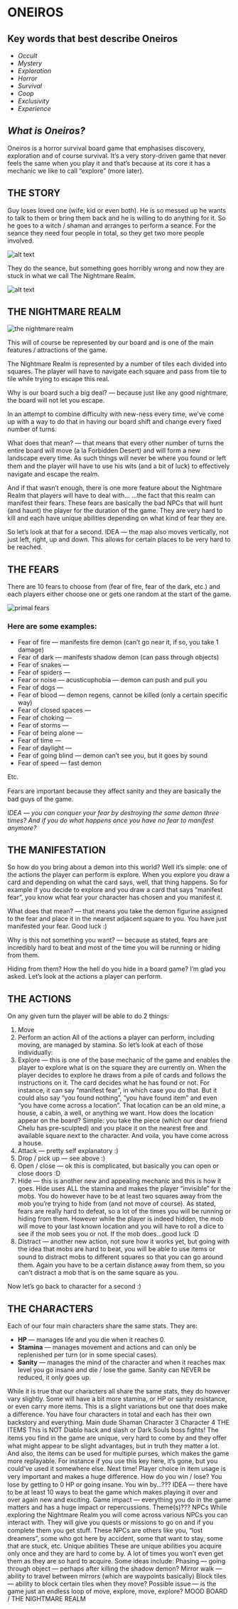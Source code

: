 # ONEIROS

## Key words that best describe Oneiros

- _Occult_
- _Mystery_
- _Exploration_
- _Horror_
- _Survival_
- _Coop_
- _Exclusivity_
- _Experience_

## _What is Oneiros?_

Oneiros is a horror survival board game that emphasises discovery, exploration and of
course survival. It’s a very story-driven game that never feels the same when you play it
and that’s because at its core it has a mechanic we like to call “explore” (more later).

## THE STORY

Guy loses loved one (wife, kid or even both). He is so messed up he wants to talk to them
or bring them back and he is willing to do anything for it. So he goes to a witch / shaman
and arranges to perform a seance. For the seance they need four people in total, so they
get two more people involved.

![alt text](/img/story/5ffa056b-0abd-4f62-8cb5-2950cca9cb9b.jpeg)

They do the seance, but something goes horribly wrong and now they are stuck in what
we call The Nightmare Realm.

![alt text](/img/story/7e3c4e2b-c492-4e6b-aa4b-4b78ecbf4b18.jpeg)

## THE NIGHTMARE REALM

![the nightmare realm](/img/story/nightmare-realm.jpeg)

This will of course be represented by our board and is one of the main features /
attractions of the game.

The Nightmare Realm is represented by a number of tiles each divided into squares. The
player will have to navigate each square and pass from tile to tile while trying to escape
this real.

Why is our board such a big deal? — because just like any good nightmare, the board will
not let you escape.

In an attempt to combine difficulty with new-ness every time, we’ve come up with a way
to do that in having our board shift and change every fixed number of turns.

What does that mean? — that means that every other number of turns the entire board
will move (a la Forbidden Desert) and will form a new landscape every time. As such
things will never be where you found or left them and the player will have to use his wits
(and a bit of luck) to eﬀectively navigate and escape the realm.

And if that wasn’t enough, there is one more feature about the Nightmare Realm that
players will have to deal with…
…the fact that this realm can manifest their fears. These fears are basically the bad NPCs
that will hunt (and haunt) the player for the duration of the game. They are very hard to kill
and each have unique abilities depending on what kind of fear they are.

So let’s look at that for a second.
IDEA — the map also moves vertically, not just left, right, up and down. This allows for
certain places to be very hard to be reached.

## THE FEARS

There are 10 fears to choose from (fear of fire, fear of the dark, etc.) and each players
either choose one or gets one random at the start of the game.

![primal fears](/img/story/primal-fears.jpeg)

### Here are some examples:

- Fear of fire — manifests fire demon (can’t go near it, if so, you take 1 damage)
- Fear of dark — manifests shadow demon (can pass through objects)
- Fear of snakes —
- Fear of spiders —
- Fear or noise — acusticuphobia — demon can push and pull you
- Fear of dogs —
- Fear of blood — demon regens, cannot be killed (only a certain specific way)
- Fear of closed spaces —
- Fear of choking —
- Fear of storms —
- Fear of being alone —
- Fear of time —
- Fear of daylight —
- Fear of going blind — demon can’t see you, but it goes by sound
- Fear of speed — fast demon

Etc.

Fears are important because they aﬀect sanity and they are basically the bad guys of the
game.

_IDEA — you can conquer your fear by destroying the same demon three times? And if
you do what happens once you have no fear to manifest anymore?_

## THE MANIFESTATION

So how do you bring about a demon into this world? Well it’s simple: one of the actions
the player can perform is explore. When you explore you draw a card and depending on
what the card says, well, that thing happens.
So for example if you decide to explore and you draw a card that says “manifest fear”,
you know what fear your character has chosen and you manifest it.

What does that mean? — that means you take the demon figurine assigned to the fear
and place it in the nearest adjacent square to you.
You have just manifested your fear. Good luck :)

Why is this not something you want? — because as stated, fears are incredibly hard to
beat and most of the time you will be running or hiding from them.

Hiding from them? How the hell do you hide in a board game?
I’m glad you asked. Let’s look at the actions a player can perform.

## THE ACTIONS

On any given turn the player will be able to do 2 things:

1. Move
2. Perform an action
   All of the actions a player can perform, including moving, are managed by stamina. So
   let’s look at each of those individually:
3. Explore — this is one of the base mechanic of the game and enables the player to
   explore what is on the square they are currently on. When the player decides to
   explore he draws from a pile of cards and follows the instructions on it. The card
   decides what he has found or not. For instance, it can say “manifest fear”, in which
   case you do that. But it could also say “you found nothing”, “you have found item”
   and even “you have come across a location”. That location can be an old mine, a
   house, a cabin, a well, or anything we want. How does the location appear on the
   board? Simple: you take the piece (which our dear friend Chelu has pre-sculpted) and
   you place it on the nearest free and available square next to the character. And voila,
   you have come across a house.
4. Attack — pretty self explanatory :)
5. Drop / pick up — see above :)
6. Open / close — ok this is complicated, but basically you can open or close doors :D
7. Hide — this is another new and appealing mechanic and this is how it goes. Hide
   uses ALL the stamina and makes the player “invisible” for the mobs. You do however
   have to be at least two squares away from the mob you’re trying to hide from (and not
   move of course). As stated, fears are really hard to defeat, so a lot of the times you
   will be running or hiding from them. However while the player is indeed hidden, the
   mob will move to your last known location and you will have to roll a dice to see if the
   mob sees you or not. If the mob does…good luck :D
8. Distract — another new action, not sure how it works yet, but going with the idea that
   mobs are hard to beat, you will be able to use items or sound to distract mobs to
   diﬀerent squares so that you can go around them. Again you have to be a certain
   distance away from them, so you can’t distract a mob that is on the same square as
   you.

Now let’s go back to character for a second :)

## THE CHARACTERS

Each of our four main characters share the same stats. They are:

- **HP** — manages life and you die when it reaches 0.
- **Stamina** — manages movement and actions and can only be replenished per turn (or in
  some special cases).
- **Sanity** — manages the mind of the character and when it reaches max level you go insane and die / lose the game. Sanity can NEVER be reduced, it only goes up.

While it is true that our characters all share the same stats, they do however vary slightly.
Some will have a bit more stamina, or HP or sanity resistance, or even carry more items.
This is a slight variations but one that does make a diﬀerence.
You have four characters in total and each has their own backstory and everything.
Main dude
Shaman
Character 3
Character 4
THE ITEMS
This is NOT Diablo hack and slash or Dark Souls boss fights!
The items you find in the game are unique, very hard to come by and they oﬀer what
might appear to be slight advantages, but in truth they matter a lot.
And also, the items can be used for multiple purses, which makes the game more
replayable. For instance if you use this key here, it’s gone, but you could’ve used it
somewhere else. Next time!
Player choice in item usage is very important and makes a huge diﬀerence.
How do you win / lose?
You lose by getting to 0 HP or going insane.
You win by…???
IDEA — there have to be at least 10 ways to beat the game which makes playing it over
and over again new and exciting.
Game impact — everything you do in the game matters and has a huge impact or
repercussions.
Theme(s)???
NPCs
While exploring the Nightmare Realm you will come across various NPCs you can interact
with. They will give you quests or missions to go on and if you complete them you get
stuﬀ.
These NPCs are others like you, “lost dreamers”, some who got here by accident, some
that want to stay, some that are stuck, etc.
Unique abilities
These are unique abilities you acquire only once and they are hard to come by. A lot of
times you won’t even get them as they are so hard to acquire. Some ideas include:
Phasing — going through object — perhaps after killing the shadow demon?
Mirror walk — ability to travel between mirrors (which are waypoints basically)
Block tiles — ability to block certain tiles when they move?
Possible issue — is the game just an endless loop of move, explore, move, explore?
MOOD BOARD / THE NIGHTMARE REALM
